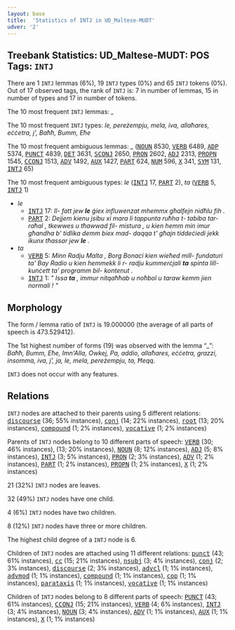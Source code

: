 ```yaml
---
layout: base
title:  'Statistics of INTJ in UD_Maltese-MUDT'
udver: '2'
---
```


## Treebank Statistics: UD_Maltese-MUDT: POS Tags: `INTJ`

There are 1 `INTJ` lemmas (6%), 19 `INTJ` types (0%) and 65 `INTJ` tokens (0%).
Out of 17 observed tags, the rank of `INTJ` is: 7 in number of lemmas, 15 in number of types and 17 in number of tokens.

The 10 most frequent `INTJ` lemmas: <em>_</em>

The 10 most frequent `INTJ` types:  <em>le, pereżempju, mela, iva, allaħares, eċċetra, j', Baħħ, Bumm, Eħe</em>

The 10 most frequent ambiguous lemmas: <em>_</em> (<tt><a href="mt_mudt-pos-NOUN.html">NOUN</a></tt> 8530, <tt><a href="mt_mudt-pos-VERB.html">VERB</a></tt> 6489, <tt><a href="mt_mudt-pos-ADP.html">ADP</a></tt> 5374, <tt><a href="mt_mudt-pos-PUNCT.html">PUNCT</a></tt> 4839, <tt><a href="mt_mudt-pos-DET.html">DET</a></tt> 3631, <tt><a href="mt_mudt-pos-SCONJ.html">SCONJ</a></tt> 2650, <tt><a href="mt_mudt-pos-PRON.html">PRON</a></tt> 2602, <tt><a href="mt_mudt-pos-ADJ.html">ADJ</a></tt> 2313, <tt><a href="mt_mudt-pos-PROPN.html">PROPN</a></tt> 1545, <tt><a href="mt_mudt-pos-CCONJ.html">CCONJ</a></tt> 1513, <tt><a href="mt_mudt-pos-ADV.html">ADV</a></tt> 1492, <tt><a href="mt_mudt-pos-AUX.html">AUX</a></tt> 1427, <tt><a href="mt_mudt-pos-PART.html">PART</a></tt> 624, <tt><a href="mt_mudt-pos-NUM.html">NUM</a></tt> 596, <tt><a href="mt_mudt-pos-X.html">X</a></tt> 341, <tt><a href="mt_mudt-pos-SYM.html">SYM</a></tt> 131, <tt><a href="mt_mudt-pos-INTJ.html">INTJ</a></tt> 65)

The 10 most frequent ambiguous types:  <em>le</em> (<tt><a href="mt_mudt-pos-INTJ.html">INTJ</a></tt> 17, <tt><a href="mt_mudt-pos-PART.html">PART</a></tt> 2), <em>ta</em> (<tt><a href="mt_mudt-pos-VERB.html">VERB</a></tt> 5, <tt><a href="mt_mudt-pos-INTJ.html">INTJ</a></tt> 1)


* <em>le</em>
  * <tt><a href="mt_mudt-pos-INTJ.html">INTJ</a></tt> 17: <em>Il- fatt jew <b>le</b> ġiex influwenzat mhemmx għalfejn nidħlu fih .</em>
  * <tt><a href="mt_mudt-pos-PART.html">PART</a></tt> 2: <em>Dejjem kienu jsibu xi mara li tappunta ruħha t- tabiba tar- raħal , tkewwes u tħawwad fil- mistura , u kien hemm min imur għandha b' tidlika demm biex mad- daqqa t' għajn tiddeċiedi jekk ikunx tħassar jew <b>le</b> .</em>
* <em>ta</em>
  * <tt><a href="mt_mudt-pos-VERB.html">VERB</a></tt> 5: <em>Minn Radju Malta , Borg Bonaci kien wieħed mill- fundaturi ta' Bay Radio u kien hemmekk li r- radju kummerċjali <b>ta</b> spinta lill- kunċett ta' programm bil- kontenut .</em>
  * <tt><a href="mt_mudt-pos-INTJ.html">INTJ</a></tt> 1: <em>" Issa <b>ta</b> , immur nitqaħħab u noħbol u taraw kemm jien normali ! "</em>

## Morphology

The form / lemma ratio of `INTJ` is 19.000000 (the average of all parts of speech is 473.529412).

The 1st highest number of forms (19) was observed with the lemma “_”: <em>Baħħ, Bumm, Eħe, Imn'Alla, Owkej, Pa, addio, allaħares, eċċetra, grazzi, insomma, iva, j', ja, le, mela, pereżempju, ta, Ħeqq</em>.

`INTJ` does not occur with any features.


## Relations

`INTJ` nodes are attached to their parents using 5 different relations: <tt><a href="mt_mudt-dep-discourse.html">discourse</a></tt> (36; 55% instances), <tt><a href="mt_mudt-dep-conj.html">conj</a></tt> (14; 22% instances), <tt><a href="mt_mudt-dep-root.html">root</a></tt> (13; 20% instances), <tt><a href="mt_mudt-dep-compound.html">compound</a></tt> (1; 2% instances), <tt><a href="mt_mudt-dep-vocative.html">vocative</a></tt> (1; 2% instances)

Parents of `INTJ` nodes belong to 10 different parts of speech: <tt><a href="mt_mudt-pos-VERB.html">VERB</a></tt> (30; 46% instances),  (13; 20% instances), <tt><a href="mt_mudt-pos-NOUN.html">NOUN</a></tt> (8; 12% instances), <tt><a href="mt_mudt-pos-ADJ.html">ADJ</a></tt> (5; 8% instances), <tt><a href="mt_mudt-pos-INTJ.html">INTJ</a></tt> (3; 5% instances), <tt><a href="mt_mudt-pos-PRON.html">PRON</a></tt> (2; 3% instances), <tt><a href="mt_mudt-pos-ADV.html">ADV</a></tt> (1; 2% instances), <tt><a href="mt_mudt-pos-PART.html">PART</a></tt> (1; 2% instances), <tt><a href="mt_mudt-pos-PROPN.html">PROPN</a></tt> (1; 2% instances), <tt><a href="mt_mudt-pos-X.html">X</a></tt> (1; 2% instances)

21 (32%) `INTJ` nodes are leaves.

32 (49%) `INTJ` nodes have one child.

4 (6%) `INTJ` nodes have two children.

8 (12%) `INTJ` nodes have three or more children.

The highest child degree of a `INTJ` node is 6.

Children of `INTJ` nodes are attached using 11 different relations: <tt><a href="mt_mudt-dep-punct.html">punct</a></tt> (43; 61% instances), <tt><a href="mt_mudt-dep-cc.html">cc</a></tt> (15; 21% instances), <tt><a href="mt_mudt-dep-nsubj.html">nsubj</a></tt> (3; 4% instances), <tt><a href="mt_mudt-dep-conj.html">conj</a></tt> (2; 3% instances), <tt><a href="mt_mudt-dep-discourse.html">discourse</a></tt> (2; 3% instances), <tt><a href="mt_mudt-dep-advcl.html">advcl</a></tt> (1; 1% instances), <tt><a href="mt_mudt-dep-advmod.html">advmod</a></tt> (1; 1% instances), <tt><a href="mt_mudt-dep-compound.html">compound</a></tt> (1; 1% instances), <tt><a href="mt_mudt-dep-cop.html">cop</a></tt> (1; 1% instances), <tt><a href="mt_mudt-dep-parataxis.html">parataxis</a></tt> (1; 1% instances), <tt><a href="mt_mudt-dep-vocative.html">vocative</a></tt> (1; 1% instances)

Children of `INTJ` nodes belong to 8 different parts of speech: <tt><a href="mt_mudt-pos-PUNCT.html">PUNCT</a></tt> (43; 61% instances), <tt><a href="mt_mudt-pos-CCONJ.html">CCONJ</a></tt> (15; 21% instances), <tt><a href="mt_mudt-pos-VERB.html">VERB</a></tt> (4; 6% instances), <tt><a href="mt_mudt-pos-INTJ.html">INTJ</a></tt> (3; 4% instances), <tt><a href="mt_mudt-pos-NOUN.html">NOUN</a></tt> (3; 4% instances), <tt><a href="mt_mudt-pos-ADV.html">ADV</a></tt> (1; 1% instances), <tt><a href="mt_mudt-pos-AUX.html">AUX</a></tt> (1; 1% instances), <tt><a href="mt_mudt-pos-X.html">X</a></tt> (1; 1% instances)

